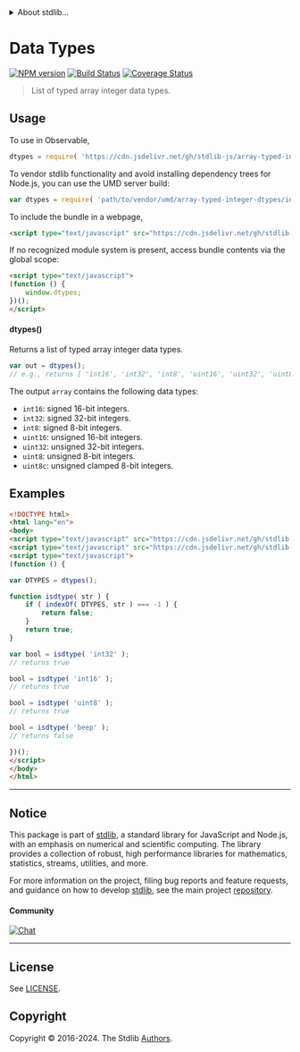 <!--

@license Apache-2.0

Copyright (c) 2022 The Stdlib Authors.

Licensed under the Apache License, Version 2.0 (the "License");
you may not use this file except in compliance with the License.
You may obtain a copy of the License at

   http://www.apache.org/licenses/LICENSE-2.0

Unless required by applicable law or agreed to in writing, software
distributed under the License is distributed on an "AS IS" BASIS,
WITHOUT WARRANTIES OR CONDITIONS OF ANY KIND, either express or implied.
See the License for the specific language governing permissions and
limitations under the License.

-->


<details>
  <summary>
    About stdlib...
  </summary>
  <p>We believe in a future in which the web is a preferred environment for numerical computation. To help realize this future, we've built stdlib. stdlib is a standard library, with an emphasis on numerical and scientific computation, written in JavaScript (and C) for execution in browsers and in Node.js.</p>
  <p>The library is fully decomposable, being architected in such a way that you can swap out and mix and match APIs and functionality to cater to your exact preferences and use cases.</p>
  <p>When you use stdlib, you can be absolutely certain that you are using the most thorough, rigorous, well-written, studied, documented, tested, measured, and high-quality code out there.</p>
  <p>To join us in bringing numerical computing to the web, get started by checking us out on <a href="https://github.com/stdlib-js/stdlib">GitHub</a>, and please consider <a href="https://opencollective.com/stdlib">financially supporting stdlib</a>. We greatly appreciate your continued support!</p>
</details>

# Data Types

[![NPM version][npm-image]][npm-url] [![Build Status][test-image]][test-url] [![Coverage Status][coverage-image]][coverage-url] <!-- [![dependencies][dependencies-image]][dependencies-url] -->

> List of typed array integer data types.

<!-- Section to include introductory text. Make sure to keep an empty line after the intro `section` element and another before the `/section` close. -->

<section class="intro">

</section>

<!-- /.intro -->

<!-- Package usage documentation. -->



<section class="usage">

## Usage

To use in Observable,

```javascript
dtypes = require( 'https://cdn.jsdelivr.net/gh/stdlib-js/array-typed-integer-dtypes@umd/browser.js' )
```

To vendor stdlib functionality and avoid installing dependency trees for Node.js, you can use the UMD server build:

```javascript
var dtypes = require( 'path/to/vendor/umd/array-typed-integer-dtypes/index.js' )
```

To include the bundle in a webpage,

```html
<script type="text/javascript" src="https://cdn.jsdelivr.net/gh/stdlib-js/array-typed-integer-dtypes@umd/browser.js"></script>
```

If no recognized module system is present, access bundle contents via the global scope:

```html
<script type="text/javascript">
(function () {
    window.dtypes;
})();
</script>
```

#### dtypes()

Returns a list of typed array integer data types.

```javascript
var out = dtypes();
// e.g., returns [ 'int16', 'int32', 'int8', 'uint16', 'uint32', 'uint8', 'uint8c' ]
```

The output `array` contains the following data types:

-   `int16`: signed 16-bit integers.
-   `int32`: signed 32-bit integers.
-   `int8`: signed 8-bit integers.
-   `uint16`: unsigned 16-bit integers.
-   `uint32`: unsigned 32-bit integers.
-   `uint8`: unsigned 8-bit integers.
-   `uint8c`: unsigned clamped 8-bit integers.

</section>

<!-- /.usage -->

<!-- Package usage notes. Make sure to keep an empty line after the `section` element and another before the `/section` close. -->

<section class="notes">

</section>

<!-- /.notes -->

<!-- Package usage examples. -->

<section class="examples">

## Examples

<!-- eslint no-undef: "error" -->

```html
<!DOCTYPE html>
<html lang="en">
<body>
<script type="text/javascript" src="https://cdn.jsdelivr.net/gh/stdlib-js/utils-index-of@umd/browser.js"></script>
<script type="text/javascript" src="https://cdn.jsdelivr.net/gh/stdlib-js/array-typed-integer-dtypes@umd/browser.js"></script>
<script type="text/javascript">
(function () {

var DTYPES = dtypes();

function isdtype( str ) {
    if ( indexOf( DTYPES, str ) === -1 ) {
        return false;
    }
    return true;
}

var bool = isdtype( 'int32' );
// returns true

bool = isdtype( 'int16' );
// returns true

bool = isdtype( 'uint8' );
// returns true

bool = isdtype( 'beep' );
// returns false

})();
</script>
</body>
</html>
```

</section>

<!-- /.examples -->

<!-- Section to include cited references. If references are included, add a horizontal rule *before* the section. Make sure to keep an empty line after the `section` element and another before the `/section` close. -->

<section class="references">

</section>

<!-- /.references -->

<!-- Section for related `stdlib` packages. Do not manually edit this section, as it is automatically populated. -->

<section class="related">

</section>

<!-- /.related -->

<!-- Section for all links. Make sure to keep an empty line after the `section` element and another before the `/section` close. -->


<section class="main-repo" >

* * *

## Notice

This package is part of [stdlib][stdlib], a standard library for JavaScript and Node.js, with an emphasis on numerical and scientific computing. The library provides a collection of robust, high performance libraries for mathematics, statistics, streams, utilities, and more.

For more information on the project, filing bug reports and feature requests, and guidance on how to develop [stdlib][stdlib], see the main project [repository][stdlib].

#### Community

[![Chat][chat-image]][chat-url]

---

## License

See [LICENSE][stdlib-license].


## Copyright

Copyright &copy; 2016-2024. The Stdlib [Authors][stdlib-authors].

</section>

<!-- /.stdlib -->

<!-- Section for all links. Make sure to keep an empty line after the `section` element and another before the `/section` close. -->

<section class="links">

[npm-image]: http://img.shields.io/npm/v/@stdlib/array-typed-integer-dtypes.svg
[npm-url]: https://npmjs.org/package/@stdlib/array-typed-integer-dtypes

[test-image]: https://github.com/stdlib-js/array-typed-integer-dtypes/actions/workflows/test.yml/badge.svg?branch=main
[test-url]: https://github.com/stdlib-js/array-typed-integer-dtypes/actions/workflows/test.yml?query=branch:main

[coverage-image]: https://img.shields.io/codecov/c/github/stdlib-js/array-typed-integer-dtypes/main.svg
[coverage-url]: https://codecov.io/github/stdlib-js/array-typed-integer-dtypes?branch=main

<!--

[dependencies-image]: https://img.shields.io/david/stdlib-js/array-typed-integer-dtypes.svg
[dependencies-url]: https://david-dm.org/stdlib-js/array-typed-integer-dtypes/main

-->

[chat-image]: https://img.shields.io/gitter/room/stdlib-js/stdlib.svg
[chat-url]: https://app.gitter.im/#/room/#stdlib-js_stdlib:gitter.im

[stdlib]: https://github.com/stdlib-js/stdlib

[stdlib-authors]: https://github.com/stdlib-js/stdlib/graphs/contributors

[umd]: https://github.com/umdjs/umd
[es-module]: https://developer.mozilla.org/en-US/docs/Web/JavaScript/Guide/Modules

[deno-url]: https://github.com/stdlib-js/array-typed-integer-dtypes/tree/deno
[deno-readme]: https://github.com/stdlib-js/array-typed-integer-dtypes/blob/deno/README.md
[umd-url]: https://github.com/stdlib-js/array-typed-integer-dtypes/tree/umd
[umd-readme]: https://github.com/stdlib-js/array-typed-integer-dtypes/blob/umd/README.md
[esm-url]: https://github.com/stdlib-js/array-typed-integer-dtypes/tree/esm
[esm-readme]: https://github.com/stdlib-js/array-typed-integer-dtypes/blob/esm/README.md
[branches-url]: https://github.com/stdlib-js/array-typed-integer-dtypes/blob/main/branches.md

[stdlib-license]: https://raw.githubusercontent.com/stdlib-js/array-typed-integer-dtypes/main/LICENSE

</section>

<!-- /.links -->
